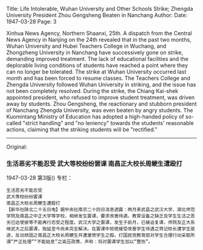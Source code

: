 Title: Life Intolerable, Wuhan University and Other Schools Strike; Zhengda University President Zhou Gengsheng Beaten in Nanchang
Author:
Date: 1947-03-28
Page: 3

Xinhua News Agency, Northern Shaanxi, 25th. A dispatch from the Central News Agency in Nanjing on the 24th revealed that in the past two months, Wuhan University and Hubei Teachers College in Wuchang, and Zhongzheng University in Nanchang have successively gone on strike, demanding improved treatment. The lack of educational facilities and the deplorable living conditions of students have reached a point where they can no longer be tolerated. The strike at Wuhan University occurred last month and has been forced to resume classes. The Teachers College and Zhengda University followed Wuhan University in striking, and the issue has not been completely resolved. During the strike, the Chiang Kai-shek appointed president, who refused to improve student treatment, was driven away by students. Zhou Gengsheng, the reactionary and stubborn president of Nanchang Zhengda University, was even beaten by angry students. The Kuomintang Ministry of Education has adopted a high-handed policy of so-called "strict handling" and "no leniency" towards the students' reasonable actions, claiming that the striking students will be "rectified."



<hr /> 

Original: 


### 生活恶劣不能忍受  武大等校纷纷罢课  南昌正大校长周鲠生遭殴打

1947-03-28
第3版()
专栏：

    生活恶劣不能忍受
    武大等校纷纷罢课
    南昌正大校长周鲠生遭殴打
    【新华社陕北二十五日电】据中央社南京二十四日消息透露：两月来武昌之武汉大学、湖北师范学院及南昌之中正大学等学校，相继发生罢课，要求改善待遇，教育设备之缺乏及学生生活之恶劣已达使彼等不能再行忍受之程度。武汉大学之罢课，发生于前月，已被迫复课，师院及正大系继武大之后罢课，拖延至今尚未完全解决。在罢课中拒绝接受改善学生待遇之蒋记校长遭学生驱逐，反动顽固之南昌正大校长周鲠生并遭激愤学生之殴。打国民党教育部对学生合理行动采取所谓“严正处理”“不能姑息”之高压政策，声称：将对罢课学生加以“整饬”。
